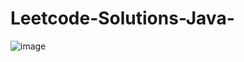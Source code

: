 # Leetcode-Solutions-Java-

![image](https://github.com/user-attachments/assets/88ade612-23fe-46d5-bd76-470741792858)
